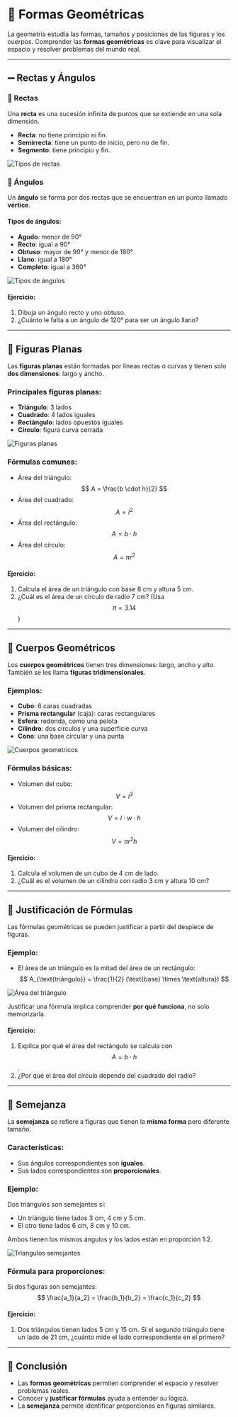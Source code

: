 # 🔷 Formas Geométricas

La geometría estudia las formas, tamaños y posiciones de las figuras y los cuerpos. Comprender las **formas geométricas** es clave para visualizar el espacio y resolver problemas del mundo real.

---
## ➖ Rectas y Ángulos

### 📏 Rectas
Una **recta** es una sucesión infinita de puntos que se extiende en una sola dimensión.

- **Recta**: no tiene principio ni fin.
- **Semirrecta**: tiene un punto de inicio, pero no de fin.
- **Segmento**: tiene principio y fin.

![Tipos de rectas](./imagenes/matematicas/rectas.png)

### 📐 Ángulos
Un **ángulo** se forma por dos rectas que se encuentran en un punto llamado **vértice**.

#### Tipos de ángulos:
- **Agudo**: menor de 90°
- **Recto**: igual a 90°
- **Obtuso**: mayor de 90° y menor de 180°
- **Llano**: igual a 180°
- **Completo**: igual a 360°

![Tipos de ángulos](./imagenes/matematicas/angulos.png)

#### Ejercicio:
1. Dibuja un ángulo recto y uno obtuso.
2. ¿Cuánto le falta a un ángulo de 120° para ser un ángulo llano?

---
## 🔷 Figuras Planas
Las **figuras planas** están formadas por líneas rectas o curvas y tienen solo **dos dimensiones**: largo y ancho.

### Principales figuras planas:
- **Triángulo**: 3 lados
- **Cuadrado**: 4 lados iguales
- **Rectángulo**: lados opuestos iguales
- **Círculo**: figura curva cerrada

![Figuras planas](./imagenes/matematicas/figuras_planas.png)

### Fórmulas comunes:
- Área del triángulo: $$ A = \frac{b \cdot h}{2} $$
- Área del cuadrado: $$ A = l^2 $$
- Área del rectángulo: $$ A = b \cdot h $$
- Área del círculo: $$ A = \pi r^2 $$

#### Ejercicio:
1. Calcula el área de un triángulo con base 8 cm y altura 5 cm.
2. ¿Cuál es el área de un círculo de radio 7 cm? (Usa $$ \pi = 3.14 $$)

---
## 🧱 Cuerpos Geométricos
Los **cuerpos geométricos** tienen tres dimensiones: largo, ancho y alto. También se les llama **figuras tridimensionales**.

### Ejemplos:
- **Cubo**: 6 caras cuadradas
- **Prisma rectangular** (caja): caras rectangulares
- **Esfera**: redonda, como una pelota
- **Cilindro**: dos círculos y una superficie curva
- **Cono**: una base circular y una punta

![Cuerpos geometricos](./imagenes/matematicas/cuerpos_geometricos.png)

### Fórmulas básicas:
- Volumen del cubo: $$ V = l^3 $$
- Volumen del prisma rectangular: $$ V = l \cdot w \cdot h $$
- Volumen del cilindro: $$ V = \pi r^2 h $$

#### Ejercicio:
1. Calcula el volumen de un cubo de 4 cm de lado.
2. ¿Cuál es el volumen de un cilindro con radio 3 cm y altura 10 cm?

---
## 📐 Justificación de Fórmulas

Las fórmulas geométricas se pueden justificar a partir del despiece de figuras.

### Ejemplo:
- El área de un triángulo es la mitad del área de un rectángulo:
  $$ A_{\text{triángulo}} = \frac{1}{2} (\text{base} \times \text{altura}) $$

![Área del triángulo](./imagenes/matematicas/area_triangulo.png)

Justificar una fórmula implica comprender **por qué funciona**, no solo memorizarla.

#### Ejercicio:
1. Explica por qué el área del rectángulo se calcula con $$ A = b \cdot h $$.
2. ¿Por qué el área del círculo depende del cuadrado del radio?

---
## 🔁 Semejanza
La **semejanza** se refiere a figuras que tienen la **misma forma** pero diferente tamaño.

### Características:
- Sus ángulos correspondientes son **iguales**.
- Sus lados correspondientes son **proporcionales**.

### Ejemplo:
Dos triángulos son semejantes si:
- Un triángulo tiene lados 3 cm, 4 cm y 5 cm.
- El otro tiene lados 6 cm, 8 cm y 10 cm.

Ambos tienen los mismos ángulos y los lados están en proporción 1:2.

![Triangulos semejantes](./imagenes/matematicas/semejanza_triangulo.png)

### Fórmula para proporciones:
Si dos figuras son semejantes:
$$ \frac{a_1}{a_2} = \frac{b_1}{b_2} = \frac{c_1}{c_2} $$

#### Ejercicio:
1. Dos triángulos tienen lados 5 cm y 15 cm. Si el segundo triángulo tiene un lado de 21 cm, ¿cuánto mide el lado correspondiente en el primero?

---
## 🧠 Conclusión
- Las **formas geométricas** permiten comprender el espacio y resolver problemas reales.
- Conocer y **justificar fórmulas** ayuda a entender su lógica.
- La **semejanza** permite identificar proporciones en figuras similares.
